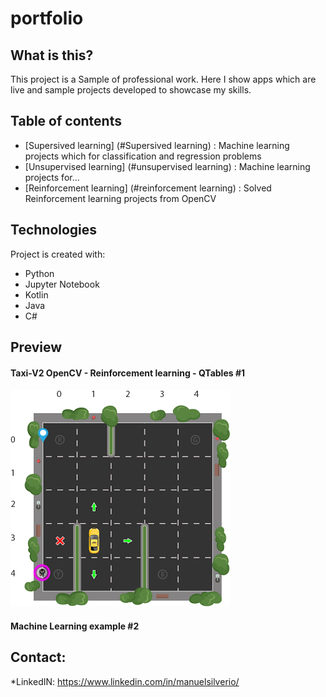 # portfolio

## What is this?
This project is a Sample of professional work. Here I show apps which are live and sample projects developed to showcase my skills.

## Table of contents
* [Supersived learning] (#Supersived learning) : Machine learning projects which for classification and regression problems
* [Unsupervised learning] (#unsupervised learning) : Machine learning projects for...
* [Reinforcement learning] (#reinforcement learning) : Solved Reinforcement learning projects from OpenCV

## Technologies
Project is created with:
* Python
* Jupyter Notebook
* Kotlin
* Java
* C#

## Preview

#### Taxi-V2 OpenCV - Reinforcement learning - QTables #1
![taxi_example](./samples_images/RL_TAXI.png)

#### Machine Learning example #2

	


## Contact:

*LinkedIN: https://www.linkedin.com/in/manuelsilverio/
